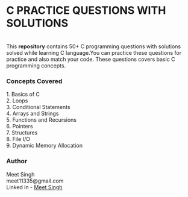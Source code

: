 <h1>C PRACTICE QUESTIONS WITH SOLUTIONS</h1>
<br>
This <b>repository</b> contains 50+ C programming questions with solutions solved while learning C language.You can practice these questions for practice and also match your code.
These questions covers basic C programming concepts.
<br>
<h3>Concepts Covered</h3>
1. Basics of C<br>
2. Loops<br>
3. Conditional Statements<br>
4. Arrays and Strings<br>
5. Functions and Recursions<br>
6. Pointers<br>
7. Structures<br>
8. File I/O<br>
9. Dynamic Memory Allocation

<h3>Author</h3>
Meet Singh
<br>
meet11335@gmail.com
<br>
Linked in - <a href="https://www.linkedin.com/in/meet-singh-65baa935b?utm_source=share&utm_campaign=share_via&utm_content=profile&utm_medium=android_app">Meet Singh</a>
